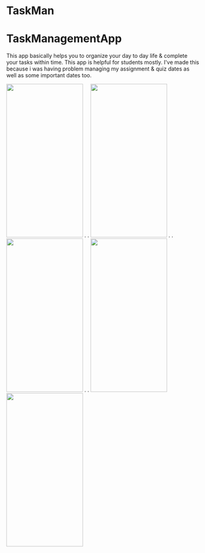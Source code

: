 # TaskMan 
# TaskManagementApp
This app basically helps you to organize your day to day life &amp; complete your tasks within time. This app is helpful for students mostly. I've made this because i was having problem managing my assignment &amp; quiz dates as well as some important dates too.



<img src="https://user-images.githubusercontent.com/88645698/166111667-e7258ffb-bc2c-43ba-bdc0-708594b4a052.png" width="200" height="400">   .  . <img src="https://user-images.githubusercontent.com/88645698/166111671-6c4b6144-65b2-41d3-bc52-6bd0dd4068aa.png" width="200" height="400">    .   .  <img src="https://user-images.githubusercontent.com/88645698/166111673-5d8c4a9d-be09-479a-8b49-783e2592caf9.png" width="200" height="400">    .    . <img src="https://user-images.githubusercontent.com/88645698/166111674-0e2cbb12-546c-4a23-9c65-ff42344186d2.png" width="200" height="400">     <img src="https://user-images.githubusercontent.com/88645698/166111676-008b2707-989a-4fc5-bdca-cdb2211af3fe.png" width="200" height="400">









